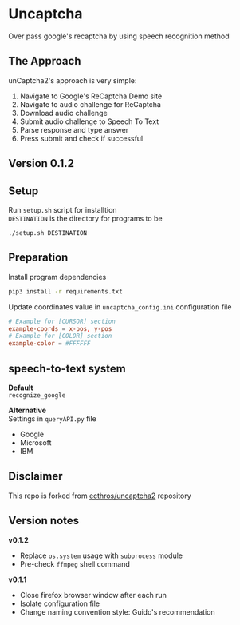 # Uncaptcha
Over pass google's recaptcha by using speech recognition method

## The Approach

unCaptcha2's approach is very simple:
1. Navigate to Google's ReCaptcha Demo site
2. Navigate to audio challenge for ReCaptcha
3. Download audio challenge
4. Submit audio challenge to Speech To Text
5. Parse response and type answer
6. Press submit and check if successful

## Version 0.1.2

## Setup
Run `setup.sh` script for installtion  
`DESTINATION` is the directory for programs to be
```
./setup.sh DESTINATION
```

## Preparation
Install program dependencies
```sh
pip3 install -r requirements.txt
```

Update coordinates value in `uncaptcha_config.ini` configuration file
```conf
# Example for [CURSOR] section
example-coords = x-pos, y-pos
# Example for [COLOR] section
example-color = #FFFFFF
```

## speech-to-text system 
**Default**  
`recognize_google`  

**Alternative**  
Settings in `queryAPI.py` file
- Google 
- Microsoft
- IBM


## Disclaimer
This repo is forked from [ecthros/uncaptcha2](https://github.com/ecthros/uncaptcha2) repository


## Version notes
**v0.1.2**
- Replace `os.system` usage with `subprocess` module
- Pre-check `ffmpeg` shell command

**v0.1.1**
- Close firefox browser window after each run
- Isolate configuration file
- Change naming convention style: Guido's recommendation


